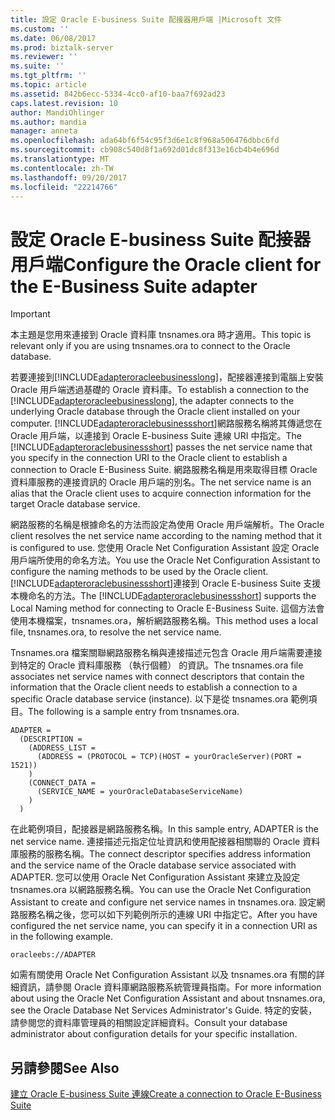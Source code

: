 ```yaml
---
title: 設定 Oracle E-business Suite 配接器用戶端 |Microsoft 文件
ms.custom: ''
ms.date: 06/08/2017
ms.prod: biztalk-server
ms.reviewer: ''
ms.suite: ''
ms.tgt_pltfrm: ''
ms.topic: article
ms.assetid: 842b6ecc-5334-4cc0-af10-baa7f692ad23
caps.latest.revision: 10
author: MandiOhlinger
ms.author: mandia
manager: anneta
ms.openlocfilehash: ada64bf6f54c95f3d6e1c8f968a506476dbbc6fd
ms.sourcegitcommit: cb908c540d8f1a692d01dc8f313e16cb4b4e696d
ms.translationtype: MT
ms.contentlocale: zh-TW
ms.lasthandoff: 09/20/2017
ms.locfileid: "22214766"
---
```

# <a name="configure-the-oracle-client-for-the-e-business-suite-adapter"></a><span data-ttu-id="14f8c-102">設定 Oracle E-business Suite 配接器用戶端</span><span class="sxs-lookup"><span data-stu-id="14f8c-102">Configure the Oracle client for the E-Business Suite adapter</span></span>
> [!IMPORTANT]
>  <span data-ttu-id="14f8c-103">本主題是您用來連接到 Oracle 資料庫 tnsnames.ora 時才適用。</span><span class="sxs-lookup"><span data-stu-id="14f8c-103">This topic is relevant only if you are using tnsnames.ora to connect to the Oracle database.</span></span>  
  
 <span data-ttu-id="14f8c-104">若要連接到[!INCLUDE[adapteroracleebusinesslong](../../includes/adapteroracleebusinesslong-md.md)]，配接器連接到電腦上安裝 Oracle 用戶端透過基礎的 Oracle 資料庫。</span><span class="sxs-lookup"><span data-stu-id="14f8c-104">To establish a connection to the [!INCLUDE[adapteroracleebusinesslong](../../includes/adapteroracleebusinesslong-md.md)], the adapter connects to the underlying Oracle database through the Oracle client installed on your computer.</span></span> <span data-ttu-id="14f8c-105">[!INCLUDE[adapteroraclebusinessshort](../../includes/adapteroraclebusinessshort-md.md)]網路服務名稱將其傳遞您在 Oracle 用戶端，以連接到 Oracle E-business Suite 連線 URI 中指定。</span><span class="sxs-lookup"><span data-stu-id="14f8c-105">The [!INCLUDE[adapteroraclebusinessshort](../../includes/adapteroraclebusinessshort-md.md)] passes the net service name that you specify in the connection URI to the Oracle client to establish a connection to Oracle E-Business Suite.</span></span> <span data-ttu-id="14f8c-106">網路服務名稱是用來取得目標 Oracle 資料庫服務的連接資訊的 Oracle 用戶端的別名。</span><span class="sxs-lookup"><span data-stu-id="14f8c-106">The net service name is an alias that the Oracle client uses to acquire connection information for the target Oracle database service.</span></span>  
  
 <span data-ttu-id="14f8c-107">網路服務的名稱是根據命名的方法而設定為使用 Oracle 用戶端解析。</span><span class="sxs-lookup"><span data-stu-id="14f8c-107">The Oracle client resolves the net service name according to the naming method that it is configured to use.</span></span> <span data-ttu-id="14f8c-108">您使用 Oracle Net Configuration Assistant 設定 Oracle 用戶端所使用的命名方法。</span><span class="sxs-lookup"><span data-stu-id="14f8c-108">You use the Oracle Net Configuration Assistant to configure the naming methods to be used by the Oracle client.</span></span> <span data-ttu-id="14f8c-109">[!INCLUDE[adapteroraclebusinessshort](../../includes/adapteroraclebusinessshort-md.md)]連接到 Oracle E-business Suite 支援本機命名的方法。</span><span class="sxs-lookup"><span data-stu-id="14f8c-109">The [!INCLUDE[adapteroraclebusinessshort](../../includes/adapteroraclebusinessshort-md.md)] supports the Local Naming method for connecting to Oracle E-Business Suite.</span></span> <span data-ttu-id="14f8c-110">這個方法會使用本機檔案，tnsnames.ora，解析網路服務名稱。</span><span class="sxs-lookup"><span data-stu-id="14f8c-110">This method uses a local file, tnsnames.ora, to resolve the net service name.</span></span>  
  
 <span data-ttu-id="14f8c-111">Tnsnames.ora 檔案關聯網路服務名稱與連接描述元包含 Oracle 用戶端需要連接到特定的 Oracle 資料庫服務 （執行個體） 的資訊。</span><span class="sxs-lookup"><span data-stu-id="14f8c-111">The tnsnames.ora file associates net service names with connect descriptors that contain the information that the Oracle client needs to establish a connection to a specific Oracle database service (instance).</span></span> <span data-ttu-id="14f8c-112">以下是從 tnsnames.ora 範例項目。</span><span class="sxs-lookup"><span data-stu-id="14f8c-112">The following is a sample entry from tnsnames.ora.</span></span>  
  
```  
ADAPTER =  
  (DESCRIPTION =  
    (ADDRESS_LIST =  
      (ADDRESS = (PROTOCOL = TCP)(HOST = yourOracleServer)(PORT = 1521))  
    )  
    (CONNECT_DATA =  
      (SERVICE_NAME = yourOracleDatabaseServiceName)  
    )  
  )  
```  
  
 <span data-ttu-id="14f8c-113">在此範例項目，配接器是網路服務名稱。</span><span class="sxs-lookup"><span data-stu-id="14f8c-113">In this sample entry, ADAPTER is the net service name.</span></span> <span data-ttu-id="14f8c-114">連接描述元指定位址資訊和使用配接器相關聯的 Oracle 資料庫服務的服務名稱。</span><span class="sxs-lookup"><span data-stu-id="14f8c-114">The connect descriptor specifies address information and the service name of the Oracle database service associated with ADAPTER.</span></span> <span data-ttu-id="14f8c-115">您可以使用 Oracle Net Configuration Assistant 來建立及設定 tnsnames.ora 以網路服務名稱。</span><span class="sxs-lookup"><span data-stu-id="14f8c-115">You can use the Oracle Net Configuration Assistant to create and configure net service names in tnsnames.ora.</span></span> <span data-ttu-id="14f8c-116">設定網路服務名稱之後，您可以如下列範例所示的連線 URI 中指定它。</span><span class="sxs-lookup"><span data-stu-id="14f8c-116">After you have configured the net service name, you can specify it in a connection URI as in the following example.</span></span>  
  
```  
oracleebs://ADAPTER  
```  
  
 <span data-ttu-id="14f8c-117">如需有關使用 Oracle Net Configuration Assistant 以及 tnsnames.ora 有關的詳細資訊，請參閱 Oracle 資料庫網路服務系統管理員指南。</span><span class="sxs-lookup"><span data-stu-id="14f8c-117">For more information about using the Oracle Net Configuration Assistant and about tnsnames.ora, see the Oracle Database Net Services Administrator's Guide.</span></span> <span data-ttu-id="14f8c-118">特定的安裝，請參閱您的資料庫管理員的相關設定詳細資料。</span><span class="sxs-lookup"><span data-stu-id="14f8c-118">Consult your database administrator about configuration details for your specific installation.</span></span>  
  
## <a name="see-also"></a><span data-ttu-id="14f8c-119">另請參閱</span><span class="sxs-lookup"><span data-stu-id="14f8c-119">See Also</span></span>  
 [<span data-ttu-id="14f8c-120">建立 Oracle E-business Suite 連線</span><span class="sxs-lookup"><span data-stu-id="14f8c-120">Create a connection to Oracle E-Business Suite</span></span>](../../adapters-and-accelerators/adapter-oracle-ebs/create-a-connection-to-oracle-e-business-suite.md)